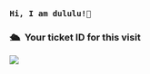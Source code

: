 <pre>
<strong>Hi, I am dululu!👋 </strong>
</pre> 
### 🛳 &nbsp;Your ticket ID for this visit
<img src="https://profile-counter.glitch.me/dululu/count.svg" />


